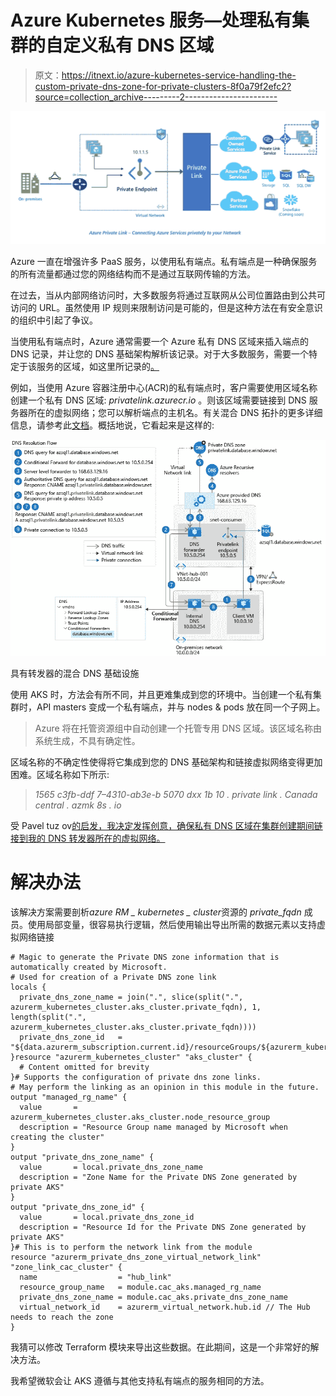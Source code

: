 # Azure Kubernetes 服务—处理私有集群的自定义私有 DNS 区域

> 原文：<https://itnext.io/azure-kubernetes-service-handling-the-custom-private-dns-zone-for-private-clusters-8f0a79f2efc2?source=collection_archive---------2----------------------->

![](img/2f7f40b19143a064a10ef74d549dd8d2.png)

Azure 一直在增强许多 PaaS 服务，以使用私有端点。私有端点是一种确保服务的所有流量都通过您的网络结构而不是通过互联网传输的方法。

在过去，当从内部网络访问时，大多数服务将通过互联网从公司位置路由到公共可访问的 URL。虽然使用 IP 规则来限制访问是可能的，但是这种方法在有安全意识的组织中引起了争议。

当使用私有端点时，Azure 通常需要一个 Azure 私有 DNS 区域来插入端点的 DNS 记录，并让您的 DNS 基础架构解析该记录。对于大多数服务，需要一个特定于该服务的区域，如这里所记录的[。](https://docs.microsoft.com/en-us/azure/private-link/private-endpoint-dns#azure-services-dns-zone-configuration)

例如，当使用 Azure 容器注册中心(ACR)的私有端点时，客户需要使用区域名称创建一个私有 DNS 区域: *privatelink.azurecr.io* 。则该区域需要链接到 DNS 服务器所在的虚拟网络；您可以解析端点的主机名。有关混合 DNS 拓扑的更多详细信息，请参考此[文档](https://docs.microsoft.com/en-us/azure/private-link/private-endpoint-dns#on-premises-workloads-using-a-dns-forwarder)。概括地说，它看起来是这样的:

![](img/246520ba5c987e34696f835285d4acd4.png)

具有转发器的混合 DNS 基础设施

使用 AKS 时，方法会有所不同，并且更难集成到您的环境中。当创建一个私有集群时，API masters 变成一个私有端点，并与 nodes & pods 放在同一个子网上。

> Azure 将在托管资源组中自动创建一个托管专用 DNS 区域。该区域名称由系统生成，不具有确定性。

区域名称的不确定性使得将它集成到您的 DNS 基础架构和链接虚拟网络变得更加困难。区域名称如下所示:

> *1565 c3fb-ddf 7–4310-ab3e-b 5070 dxx 1b 10 . private link . Canada central . azmk 8s . io*

受 Pavel tuz ov[的启发，我决定发挥创意，确保私有 DNS 区域在集群创建期间链接到我的 DNS 转发器所在的虚拟网络。](https://medium.com/@paveltuzov/create-a-fully-private-aks-infrastructure-with-terraform-e92358f0bf65)

# 解决办法

该解决方案需要剖析*azure RM _ kubernetes _ cluster*资源的 *private_fqdn* 成员。使用局部变量，很容易执行逻辑，然后使用输出导出所需的数据元素以支持虚拟网络链接

```
# Magic to generate the Private DNS zone information that is automatically created by Microsoft.
# Used for creation of a Private DNS zone link
locals {
  private_dns_zone_name = join(".", slice(split(".", azurerm_kubernetes_cluster.aks_cluster.private_fqdn), 1, length(split(".", azurerm_kubernetes_cluster.aks_cluster.private_fqdn))))
  private_dns_zone_id   = "${data.azurerm_subscription.current.id}/resourceGroups/${azurerm_kubernetes_cluster.aks_cluster.node_resource_group}/providers/Microsoft.Network/privateDnsZones/${local.private_dns_zone_name}"
}resource "azurerm_kubernetes_cluster" "aks_cluster" {
  # Content omitted for brevity
}# Supports the configuration of private dns zone links.
# May perform the linking as an opinion in this module in the future.
output "managed_rg_name" {
  value       = azurerm_kubernetes_cluster.aks_cluster.node_resource_group
  description = "Resource Group name managed by Microsoft when creating the cluster"
}
output "private_dns_zone_name" {
  value       = local.private_dns_zone_name
  description = "Zone Name for the Private DNS Zone generated by private AKS"
}
output "private_dns_zone_id" {
  value       = local.private_dns_zone_id
  description = "Resource Id for the Private DNS Zone generated by private AKS"
}# This is to perform the network link from the module
resource "azurerm_private_dns_zone_virtual_network_link" "zone_link_cac_cluster" {
  name                  = "hub_link"
  resource_group_name   = module.cac_aks.managed_rg_name
  private_dns_zone_name = module.cac_aks.private_dns_zone_name
  virtual_network_id    = azurerm_virtual_network.hub.id // The Hub needs to reach the zone
}
```

我猜可以修改 Terraform 模块来导出这些数据。在此期间，这是一个非常好的解决方法。

我希望微软会让 AKS 遵循与其他支持私有端点的服务相同的方法。